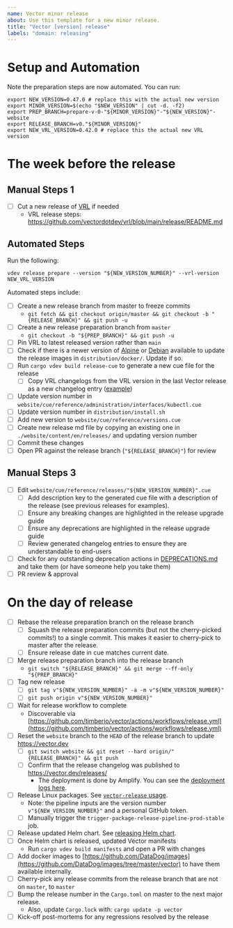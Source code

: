 ```yaml
---
name: Vector minor release
about: Use this template for a new minor release.
title: "Vector [version] release"
labels: "domain: releasing"
---
```



# Setup and Automation

Note the preparation steps are now automated. You can run:

```shell
export NEW_VERSION=0.47.0 # replace this with the actual new version
export MINOR_VERSION=$(echo "$NEW_VERSION" | cut -d. -f2)
export PREP_BRANCH=prepare-v-0-"${MINOR_VERSION}"-"${NEW_VERSION}"-website
export RELEASE_BRANCH=v0."${MINOR_VERSION}"
export NEW_VRL_VERSION=0.42.0 # replace this the actual new VRL version
```

# The week before the release

## Manual Steps 1

- [ ] Cut a new release of [VRL](https://github.com/vectordotdev/vrl) if needed
  - VRL release steps: https://github.com/vectordotdev/vrl/blob/main/release/README.md

## Automated Steps 

Run the following:

```shell
vdev release prepare --version "${NEW_VERSION_NUMBER}" --vrl-version NEW_VRL_VERSION
```

Automated steps include:
- [ ] Create a new release branch from master to freeze commits
  - `git fetch && git checkout origin/master && git checkout -b "{RELEASE_BRANCH}" && git push -u`
- [ ] Create a new release preparation branch from `master`
  - `git checkout -b "${PREP_BRANCH}" && git push -u`
- [ ] Pin VRL to latest released version rather than `main`
- [ ] Check if there is a newer version of [Alpine](https://alpinelinux.org/releases/) or
      [Debian](https://www.debian.org/releases/) available to update the release images in
      `distribution/docker/`. Update if so.
- [ ] Run `cargo vdev build release-cue` to generate a new cue file for the release
  - [ ] Copy VRL changelogs from the VRL version in the last Vector release as a new changelog entry
        ([example](https://github.com/vectordotdev/vector/blob/9c67bba358195f5018febca2f228dfcb2be794b5/website/cue/reference/releases/0.41.0.cue#L33-L64))
- [ ] Update version number in `website/cue/reference/administration/interfaces/kubectl.cue`
- [ ] Update version number in `distribution/install.sh`
- [ ] Add new version to `website/cue/reference/versions.cue`
- [ ] Create new release md file by copying an existing one in `./website/content/en/releases/` and
      updating version number
- [ ] Commit these changes
- [ ] Open PR against the release branch (`"${RELEASE_BRANCH}"`) for review

## Manual Steps 3

- [ ] Edit `website/cue/reference/releases/"${NEW_VERSION_NUMBER}".cue`
  - [ ] Add description key to the generated cue file with a description of the release (see
        previous releases for examples).
  - [ ] Ensure any breaking changes are highlighted in the release upgrade guide
  - [ ] Ensure any deprecations are highlighted in the release upgrade guide
  - [ ] Review generated changelog entries to ensure they are understandable to end-users
- [ ] Check for any outstanding deprecation actions in [DEPRECATIONS.md](https://github.com/vectordotdev/vector/blob/master/docs/DEPRECATIONS.md) and
    take them (or have someone help you take them)
- [ ] PR review & approval

# On the day of release

- [ ] Rebase the release preparation branch on the release branch
    - [ ] Squash the release preparation commits (but not the cherry-picked commits!) to a single
        commit. This makes it easier to cherry-pick to master after the release.
    - [ ] Ensure release date in cue matches current date.
- [ ] Merge release preparation branch into the release branch
    - `git switch "${RELEASE_BRANCH}" && git merge --ff-only "${PREP_BRANCH}"`
- [ ] Tag new release
  - [ ] `git tag v"${NEW_VERSION_NUMBER}" -a -m v"${NEW_VERSION_NUMBER}"`
  - [ ] `git push origin v"${NEW_VERSION_NUMBER}"`
- [ ] Wait for release workflow to complete
  - Discoverable via [https://github.com/timberio/vector/actions/workflows/release.yml](https://github.com/timberio/vector/actions/workflows/release.yml)
- [ ] Reset the `website` branch to the `HEAD` of the release branch to update https://vector.dev
  - [ ] `git switch website && git reset --hard origin/"{RELEASE_BRANCH}" && git push`
  - [ ] Confirm that the release changelog was published to https://vector.dev/releases/
    - The deployment is done by Amplify. You can see
      the [deployment logs here](https://dd-corpsite.datadoghq.com/logs?query=service%3Awebsites-vector%20branch%3Awebsite&agg_m=count&agg_m_source=base&agg_t=count&cols=host%2Cservice&fromUser=true&messageDisplay=inline&refresh_mode=sliding&storage=hot&stream_sort=time%2Casc&viz=stream).
- [ ] Release Linux packages. See [`vector-release` usage](https://github.com/DataDog/vector-release#usage).
  - Note: the pipeline inputs are the version number `v"${NEW_VERSION_NUMBER}"` and a personal GitHub token.
  - [ ] Manually trigger the `trigger-package-release-pipeline-prod-stable` job.
- [ ] Release updated Helm chart. See [releasing Helm chart](https://github.com/vectordotdev/helm-charts#releasing).
- [ ] Once Helm chart is released, updated Vector manifests
    - Run `cargo vdev build manifests` and open a PR with changes
- [ ] Add docker images to [https://github.com/DataDog/images](https://github.com/DataDog/images/tree/master/vector) to have them available internally.
- [ ] Cherry-pick any release commits from the release branch that are not on `master`, to `master`
- [ ] Bump the release number in the `Cargo.toml` on master to the next major release.
  - Also, update `Cargo.lock` with: `cargo update -p vector`
- [ ] Kick-off post-mortems for any regressions resolved by the release
